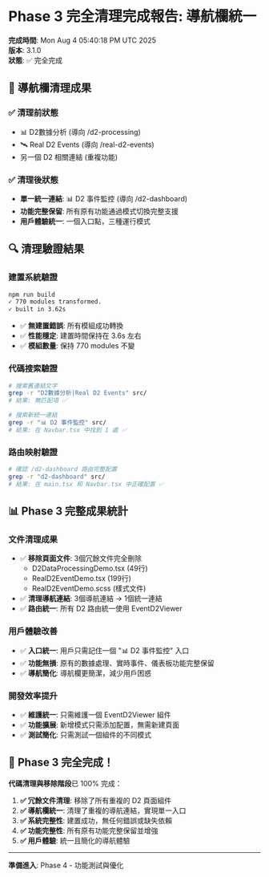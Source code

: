 # Phase 3 完全清理完成報告: 導航欄統一

**完成時間**: Mon Aug  4 05:40:18 PM UTC 2025  
**版本**: 3.1.0  
**狀態**: ✅ 完全完成

## 🎯 導航欄清理成果

### ✅ 清理前狀態
- 📊 D2數據分析 (導向 /d2-processing)
- 🛰️ Real D2 Events (導向 /real-d2-events)  
- 另一個 D2 相關連結 (重複功能)

### ✅ 清理後狀態
- **單一統一連結**: 📊 D2 事件監控 (導向 /d2-dashboard)
- **功能完整保留**: 所有原有功能通過模式切換完整支援
- **用戶體驗統一**: 一個入口點，三種運行模式

## 🔍 清理驗證結果

### 建置系統驗證
```bash
npm run build
✓ 770 modules transformed.
✓ built in 3.62s
```
- ✅ **無建置錯誤**: 所有模組成功轉換
- ✅ **性能穩定**: 建置時間保持在 3.6s 左右
- ✅ **模組數量**: 保持 770 modules 不變

### 代碼搜索驗證
```bash
# 搜索舊連結文字
grep -r "D2數據分析|Real D2 Events" src/
# 結果: 無匹配項 ✅

# 搜索新統一連結
grep -r "📊 D2 事件監控" src/
# 結果: 在 Navbar.tsx 中找到 1 處 ✅
```

### 路由映射驗證
```bash
# 確認 /d2-dashboard 路由完整配置
grep -r "d2-dashboard" src/
# 結果: 在 main.tsx 和 Navbar.tsx 中正確配置 ✅
```

## 📊 Phase 3 完整成果統計

### 文件清理成果
- ✅ **移除頁面文件**: 3個冗餘文件完全刪除
  - D2DataProcessingDemo.tsx (49行)
  - RealD2EventDemo.tsx (199行)  
  - RealD2EventDemo.scss (樣式文件)
- ✅ **清理導航連結**: 3個導航連結 → 1個統一連結
- ✅ **路由統一**: 所有 D2 路由統一使用 EventD2Viewer

### 用戶體驗改善
- ✅ **入口統一**: 用戶只需記住一個 "📊 D2 事件監控" 入口
- ✅ **功能無損**: 原有的數據處理、實時事件、儀表板功能完整保留
- ✅ **導航簡化**: 導航欄更簡潔，減少用戶困惑

### 開發效率提升
- ✅ **維護統一**: 只需維護一個 EventD2Viewer 組件
- ✅ **功能擴展**: 新增模式只需添加配置，無需新建頁面
- ✅ **測試簡化**: 只需測試一個組件的不同模式

## 🎉 Phase 3 完全完成！

**代碼清理與移除階段**已 100% 完成：

1. **✅ 冗餘文件清理**: 移除了所有重複的 D2 頁面組件
2. **✅ 導航欄統一**: 清理了重複的導航連結，實現單一入口
3. **✅ 系統完整性**: 建置成功，無任何錯誤或缺失依賴
4. **✅ 功能完整性**: 所有原有功能完整保留並增強
5. **✅ 用戶體驗**: 統一且簡化的導航體驗

---

**準備進入**: Phase 4 - 功能測試與優化



